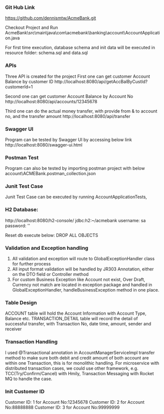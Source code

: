 ### Git Hub Link
https://github.com/dennismtw/AcmeBank.git

Checkout Project and Run AcmeBank\src\main\java\com\acmebank\banking\account\AccountApplication.java

For first time execution, database schema and init data will be executed in resource folder:
schema.sql and data.sql

### APIs
Three API is created for the project 
First one can get customer Account Balance by customer ID
http://localhost:8080/api/getAccBalByCustId?customerId=1

Second one can get customer Account Balance by Account No
http://localhost:8080/api/accounts/12345678

Third one can do the actual money transfer, with provide from & to account no, and the transfer amount 
http://localhost:8080/api/transfer

### Swagger UI
Program can be tested by Swagger UI by accessing below link
http://localhost:8080/swagger-ui.html

### Postman Test
Program can also be tested by importing postman project with below
account\ACMEBank.postman_collection.json

### Junit Test Case
Junit Test Case can be executed by running AccountApplicationTests,

### H2 Database:
http://localhost:8080/h2-console/
jdbc:h2:~/acmebank
username: sa
password: ''

Reset db execute below:
DROP ALL OBJECTS

### Validation and Exception handling 
1. All validation and exception will route to GlobalExceptionHandler class for further process
2. All input format validation will be handled by JR303 Annotation, either on the DTO field or Controller method
3. For custom Business Exception like Account not exist, Over Draft, Currency not match are located in exception package and handled in 
GlobalExceptionHandler, handleBusinessException method in one place. 

### Table Design
ACCOUNT table will hold the Account Information with Account Type, Balance etc.
TRANSACTION_DETAIL table will record the detail of successful transfer, with Transaction No, date time, amount, sender and receiver  

### Transaction Handling
I used @Transactional annotation in AccountManagerServiceImpl transfer method to make sure both debit and credit amount of both account are within one 
Transaction, this is for monolithic handling. For microservice with distributed transaction cases, we could use other framework, 
e.g. TCC(Try/Confirm/Cancel) with Hmily, Transaction Messaging with Rocket MQ to handle the case.

### Init Customer ID
Customer ID: 1 for Account No:12345678
Customer ID: 2 for Account No:88888888
Customer ID: 3 for Account No:99999999